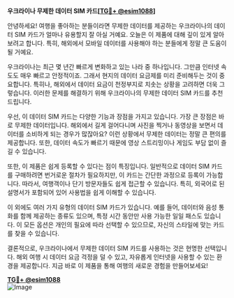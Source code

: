 **우크라이나 무제한 데이터 SIM 카드[[TG💪+ @esim1088](https://t.me/s/esim1088)]**

안녕하세요! 여행을 좋아하는 분들이라면 무제한 데이터를 제공하는 우크라이나의 데이터 SIM 카드가 얼마나 유용할지 잘 아실 거예요. 오늘은 이 제품에 대해 깊이 있게 알아보려고 합니다. 특히, 해외에서 모바일 데이터를 사용해야 하는 분들에게 정말 큰 도움이 될 거예요.

우크라이나는 최근 몇 년간 빠르게 변화하고 있는 나라 중 하나입니다. 그만큼 인터넷 속도도 매우 빠르고 안정적이죠. 그래서 현지의 데이터 요금제를 미리 준비해두는 것이 중요합니다. 특히나, 해외에서 데이터 요금이 천정부지로 치솟는 상황을 고려하면 더욱 그렇습니다. 이러한 문제를 해결하기 위해 우크라이나의 무제한 데이터 SIM 카드를 추천드립니다.

우선, 이 데이터 SIM 카드는 다양한 기능과 장점을 가지고 있습니다. 가장 큰 장점은 바로 무제한 데이터입니다. 해외에서 길게 걸어다니며 사진을 찍거나 동영상을 보면서 데이터를 소비하게 되는 경우가 많잖아요? 이런 상황에서 무제한 데이터는 정말 큰 편의를 제공합니다. 또한, 데이터 속도가 빠르기 때문에 영상 스트리밍이나 게임도 부담 없이 즐길 수 있습니다.

또한, 이 제품은 쉽게 등록할 수 있다는 점이 특징입니다. 일반적으로 데이터 SIM 카드를 구매하려면 번거로운 절차가 필요하지만, 이 카드는 간단한 과정으로 등록이 가능합니다. 따라서, 여행객이나 단기 방문자들도 쉽게 접근할 수 있습니다. 특히, 외국어로 된 설명서가 포함되어 있어 사용법을 쉽게 이해할 수 있습니다.

이 외에도 여러 가지 유형의 데이터 SIM 카드가 있습니다. 예를 들어, 데이터와 음성 통화를 함께 제공하는 종류도 있으며, 특정 시간 동안만 사용 가능한 일일 패스도 있습니다. 이 모든 옵션은 개인의 필요에 따라 선택할 수 있으므로, 자신의 스타일에 맞는 카드를 찾을 수 있습니다.

결론적으로, 우크라이나에서 무제한 데이터 SIM 카드를 사용하는 것은 현명한 선택입니다. 해외 여행 시 데이터 요금 걱정을 덜 수 있고, 자유롭게 인터넷을 사용할 수 있는 환경을 제공합니다. 지금 바로 이 제품을 통해 여행의 새로운 경험을 만들어보세요!

**[TG💪+ @esim1088](https://t.me/s/esim1088)**  
![Image](https://i.postimg.cc/Y0z9fWf4/image.png)